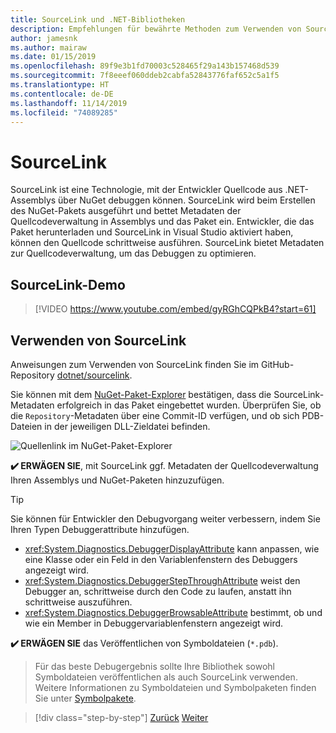 ```yaml
---
title: SourceLink und .NET-Bibliotheken
description: Empfehlungen für bewährte Methoden zum Verwenden von SourceLink zur Verbesserung des Debuggens für .NET-Bibliotheken.
author: jamesnk
ms.author: mairaw
ms.date: 01/15/2019
ms.openlocfilehash: 89f9e3b1fd70003c528465f29a143b157468d539
ms.sourcegitcommit: 7f8eeef060ddeb2cabfa52843776faf652c5a1f5
ms.translationtype: HT
ms.contentlocale: de-DE
ms.lasthandoff: 11/14/2019
ms.locfileid: "74089285"
---
```

# <a name="source-link"></a>SourceLink

SourceLink ist eine Technologie, mit der Entwickler Quellcode aus .NET-Assemblys über NuGet debuggen können. SourceLink wird beim Erstellen des NuGet-Pakets ausgeführt und bettet Metadaten der Quellcodeverwaltung in Assemblys und das Paket ein. Entwickler, die das Paket herunterladen und SourceLink in Visual Studio aktiviert haben, können den Quellcode schrittweise ausführen. SourceLink bietet Metadaten zur Quellcodeverwaltung, um das Debuggen zu optimieren.

## <a name="source-link-demo"></a>SourceLink-Demo

> [!VIDEO https://www.youtube.com/embed/gyRGhCQPkB4?start=61]

## <a name="using-source-link"></a>Verwenden von SourceLink

Anweisungen zum Verwenden von SourceLink finden Sie im GitHub-Repository [dotnet/sourcelink](https://github.com/dotnet/sourcelink/blob/master/README.md).

Sie können mit dem [NuGet-Paket-Explorer](https://github.com/NuGetPackageExplorer/NuGetPackageExplorer) bestätigen, dass die SourceLink-Metadaten erfolgreich in das Paket eingebettet wurden. Überprüfen Sie, ob die `Repository`-Metadaten über eine Commit-ID verfügen, und ob sich PDB-Dateien in der jeweiligen DLL-Zieldatei befinden.

![Quellenlink im NuGet-Paket-Explorer](./media/sourcelink/nuget-package-explorer-sourcelink.png "Quellenlink im NuGet-Paket-Explorer")

**✔️ ERWÄGEN SIE**, mit SourceLink ggf. Metadaten der Quellcodeverwaltung Ihren Assemblys und NuGet-Paketen hinzuzufügen.

> [!TIP]
> Sie können für Entwickler den Debugvorgang weiter verbessern, indem Sie Ihren Typen Debuggerattribute hinzufügen.
>
> * <xref:System.Diagnostics.DebuggerDisplayAttribute> kann anpassen, wie eine Klasse oder ein Feld in den Variablenfenstern des Debuggers angezeigt wird.
> * <xref:System.Diagnostics.DebuggerStepThroughAttribute> weist den Debugger an, schrittweise durch den Code zu laufen, anstatt ihn schrittweise auszuführen.
> * <xref:System.Diagnostics.DebuggerBrowsableAttribute> bestimmt, ob und wie ein Member in Debuggervariablenfenstern angezeigt wird.

**✔️ ERWÄGEN SIE** das Veröffentlichen von Symboldateien (`*.pdb`).

> Für das beste Debugergebnis sollte Ihre Bibliothek sowohl Symboldateien veröffentlichen als auch SourceLink verwenden. Weitere Informationen zu Symboldateien und Symbolpaketen finden Sie unter [Symbolpakete](./nuget.md#symbol-packages).

>[!div class="step-by-step"]
>[Zurück](dependencies.md)
>[Weiter](publish-nuget-package.md)
